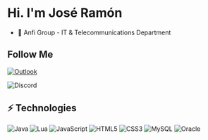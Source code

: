 # Hi. I'm José Ramón

- 💼 Anfi Group - IT & Telecommunications Department

## Follow Me

[![Outlook](https://img.shields.io/badge/-songoanda59@hotmail.es-0078D4?style=flat-square&logo=microsoft-outlook&logoColor=white)](mailto:songoanda59@hotmail.es)

![Discord](https://img.shields.io/badge/Jose76Tron%231609-%237289DA.svg?style=flat-square&logo=discord&logoColor=white)

## ⚡ Technologies

![Java](https://img.shields.io/badge/Java-%23ED8B00.svg?style=flat-square&logo=java&logoColor=white)
![Lua](https://img.shields.io/badge/Lua-%232C2D72.svg?style=flat-square&logo=lua&logoColor=white)
![JavaScript](https://img.shields.io/badge/-JavaScript-black?style=flat-square&logo=javascript)
![HTML5](https://img.shields.io/badge/-HTML5-E34F26?style=flat-square&logo=html5&logoColor=white)
![CSS3](https://img.shields.io/badge/-CSS3-1572B6?style=flat-square&logo=css3)
![MySQL](https://img.shields.io/badge/-MySQL-black?style=flat-square&logo=mysql)
![Oracle](https://img.shields.io/static/v1?style=flat-square&amp;message=Oracle&amp;color=F80000&amp;logo=Oracle&amp;logoColor=FFFFFF&amp;label=)
